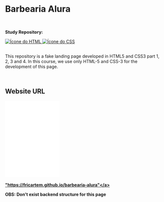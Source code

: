 <h1>Barbearia Alura</h1>
<br>
<p><strong>Study Repository:</strong></p>

<div>
  <a href="https://developer.mozilla.org/pt-BR/docs/Web/HTML" target="_blank"> 
    <img src="https://skills.thijs.gg/icons?i=html" alt="Ícone do HTML"/> 
  </a>
  <a href="https://developer.mozilla.org/pt-BR/docs/Web/CSS" target="_blank"> 
    <img src="https://skills.thijs.gg/icons?i=css" alt="Ícone do CSS"/> 
  </a>
</div>
<br>
<p>This repository is a fake landing page developed in HTML5 and CSS3 part 1, 2, 3 and 4. In this course, we use only HTML-5 and CSS-3 for the development of this page.</p>
<br>
<div>
  <h2>Website URL</h2>
  <a href="https://fricartem.github.io/barbearia-alura"/> 
    <img src="image/logo-branco.png"/> 
  </a>
  
  <strong> <a href="https://fricartem.github.io/barbearia-alura"/>"https://fricartem.github.io/barbearia-alura"</a></strong>
</div>

<p><strong>OBS: Don't exist backend structure for this page</strong></p>
